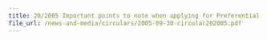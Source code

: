 ```yaml
---
title: 20/2005 Important points to note when applying for Preferential Certificate of Origin / Export Customs Permit for exports to Australia and Japan
file_url: /news-and-media/circulars/2005-09-30-circular202005.pdf
---
```

